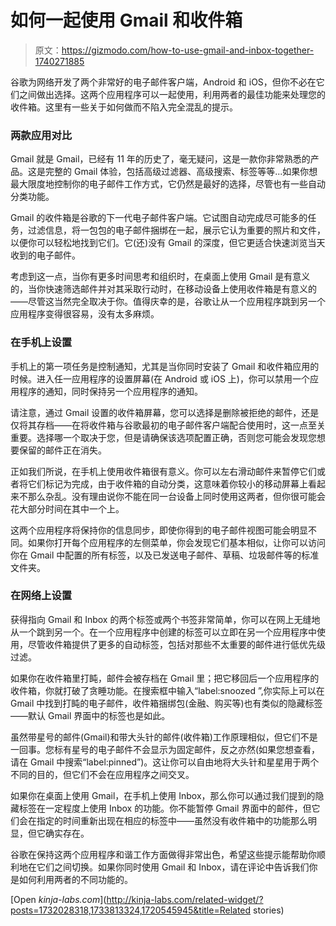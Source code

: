 # 如何一起使用 Gmail 和收件箱

> 原文：<https://gizmodo.com/how-to-use-gmail-and-inbox-together-1740271885>

谷歌为网络开发了两个非常好的电子邮件客户端，Android 和 iOS，但你不必在它们之间做出选择。这两个应用程序可以一起使用，利用两者的最佳功能来处理您的收件箱。这里有一些关于如何做而不陷入完全混乱的提示。



### **两款应用对比**

Gmail 就是 Gmail，已经有 11 年的历史了，毫无疑问，这是一款你非常熟悉的产品。这是完整的 Gmail 体验，包括高级过滤器、高级搜索、标签等等...如果你想最大限度地控制你的电子邮件工作方式，它仍然是最好的选择，尽管也有一些自动分类功能。

Gmail 的收件箱是谷歌的下一代电子邮件客户端。它试图自动完成尽可能多的任务，过滤信息，将一包包的电子邮件捆绑在一起，展示它认为重要的照片和文件，以便你可以轻松地找到它们。它(还)没有 Gmail 的深度，但它更适合快速浏览当天收到的电子邮件。

考虑到这一点，当你有更多时间思考和组织时，在桌面上使用 Gmail 是有意义的，当你快速筛选邮件并对其采取行动时，在移动设备上使用收件箱是有意义的——尽管这当然完全取决于你。值得庆幸的是，谷歌让从一个应用程序跳到另一个应用程序变得很容易，没有太多麻烦。

### **在手机上设置**

手机上的第一项任务是控制通知，尤其是当你同时安装了 Gmail 和收件箱应用的时候。进入任一应用程序的设置屏幕(在 Android 或 iOS 上)，你可以禁用一个应用程序的通知，同时保持另一个应用程序的通知。

请注意，通过 Gmail 设置的收件箱屏幕，您可以选择是删除被拒绝的邮件，还是仅将其存档——在将收件箱与谷歌最初的电子邮件客户端配合使用时，这一点至关重要。选择哪一个取决于您，但是请确保该选项配置正确，否则您可能会发现您想要保留的邮件正在消失。

正如我们所说，在手机上使用收件箱很有意义。你可以左右滑动邮件来暂停它们或者将它们标记为完成，由于收件箱的自动分类，这意味着你较小的移动屏幕上看起来不那么杂乱。没有理由说你不能在同一台设备上同时使用这两者，但你很可能会花大部分时间在其中一个上。

这两个应用程序将保持你的信息同步，即使你得到的电子邮件视图可能会明显不同。如果你打开每个应用程序的左侧菜单，你会发现它们基本相似，让你可以访问你在 Gmail 中配置的所有标签，以及已发送电子邮件、草稿、垃圾邮件等的标准文件夹。

### **在网络上设置**

获得指向 Gmail 和 Inbox 的两个标签或两个书签非常简单，你可以在网上无缝地从一个跳到另一个。在一个应用程序中创建的标签可以立即在另一个应用程序中使用，尽管收件箱提供了更多的自动标签，包括对那些不太重要的邮件进行低优先级过滤。

如果你在收件箱里打盹，邮件会被存档在 Gmail 里；把它移回后一个应用程序的收件箱，你就打破了贪睡功能。在搜索框中输入“label:snoozed ”,你实际上可以在 Gmail 中找到打盹的电子邮件，收件箱捆绑包(金融、购买等)也有类似的隐藏标签——默认 Gmail 界面中的标签也是如此。

虽然带星号的邮件(Gmail)和带大头针的邮件(收件箱)工作原理相似，但它们不是一回事。您标有星号的电子邮件不会显示为固定邮件，反之亦然(如果您想查看，请在 Gmail 中搜索“label:pinned”)。这让你可以自由地将大头针和星星用于两个不同的目的，但它们不会在应用程序之间交叉。

如果你在桌面上使用 Gmail，在手机上使用 Inbox，那么你可以通过我们提到的隐藏标签在一定程度上使用 Inbox 的功能。你不能暂停 Gmail 界面中的邮件，但它们会在指定的时间重新出现在相应的标签中——虽然没有收件箱中的功能那么明显，但它确实存在。

谷歌在保持这两个应用程序和谐工作方面做得非常出色，希望这些提示能帮助你顺利地在它们之间切换。如果你同时使用 Gmail 和 Inbox，请在评论中告诉我们你是如何利用两者的不同功能的。

[Open *kinja-labs.com*](http://kinja-labs.com/related-widget/?posts=1732028318,1733813324,1720545945&title=Related stories)
